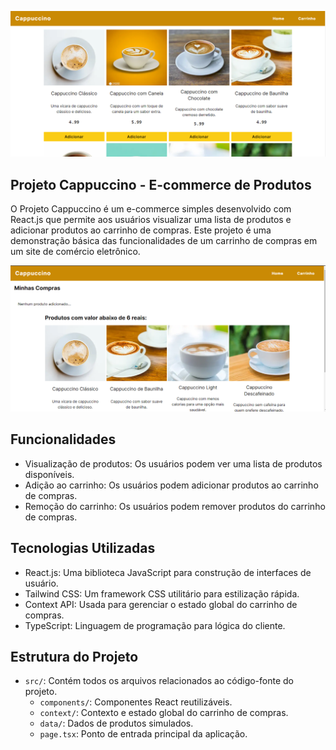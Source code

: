 ![layout1](public/layout1.png)

## Projeto Cappuccino - E-commerce de Produtos

O Projeto Cappuccino é um e-commerce simples desenvolvido com React.js que permite aos usuários visualizar uma lista de produtos e adicionar produtos ao carrinho de compras. Este projeto é uma demonstração básica das funcionalidades de um carrinho de compras em um site de comércio eletrônico.

![layout1](public/layout2.png)

## Funcionalidades

- Visualização de produtos: Os usuários podem ver uma lista de produtos disponíveis.
- Adição ao carrinho: Os usuários podem adicionar produtos ao carrinho de compras.
- Remoção do carrinho: Os usuários podem remover produtos do carrinho de compras.

## Tecnologias Utilizadas

- React.js: Uma biblioteca JavaScript para construção de interfaces de usuário.
- Tailwind CSS: Um framework CSS utilitário para estilização rápida.
- Context API: Usada para gerenciar o estado global do carrinho de compras.
- TypeScript: Linguagem de programação para lógica do cliente.

## Estrutura do Projeto

- `src/`: Contém todos os arquivos relacionados ao código-fonte do projeto.
  - `components/`: Componentes React reutilizáveis.
  - `context/`: Contexto e estado global do carrinho de compras.
  - `data/`: Dados de produtos simulados.
  - `page.tsx`: Ponto de entrada principal da aplicação.
